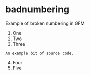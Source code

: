 badnumbering
============

Example of broken numbering in GFM

1. One
2. Two
3. Three

````
An example bit of source code.
````

4. Four
5. Five
